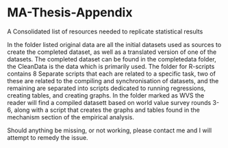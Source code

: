 # MA-Thesis-Appendix
A Consolidated list of resources needed to replicate statistical results

In the folder listed original data are all the initial datasets used as sources to create the completed dataset, as well as a translated version of one of the datasets. The completed dataset can be found in the completedata folder, the CleanData is the data which is primarily used. The folder for R-scripts contains 8 Separate scripts that each are related to a specific task, two of these are related to the compiling and synchronisation of datasets, and the remaining are separated into scripts dedicated to running regressions, creating tables, and creating graphs. In the folder marked as WVS the reader will find a compiled datasett based on world value survey rounds 3-6, along with a script that creates the graphs and tables found in the mechanism section of the empirical analysis. 

Should anything be missing, or not working, please contact me and I will attempt to remedy the issue. 
